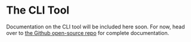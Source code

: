 # The CLI Tool
Documentation on the CLI tool will be included here soon. For now, head over to [the Github open-source repo](https://github.com/CloudCoreo/cloudcoreo-cli) for complete documentation.